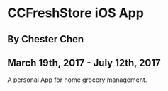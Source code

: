 # CCFreshStore iOS App

## By Chester Chen

## March 19th, 2017 - July 12th, 2017

A personal App for home grocery management.